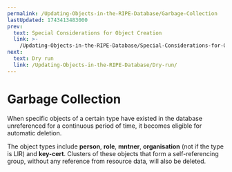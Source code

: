 ```yaml
---
permalink: /Updating-Objects-in-the-RIPE-Database/Garbage-Collection
lastUpdated: 1743413483000
prev:
  text: Special Considerations for Object Creation
  link: >-
    /Updating-Objects-in-the-RIPE-Database/Special-Considerations-for-Object-Creation/
next:
  text: Dry run
  link: /Updating-Objects-in-the-RIPE-Database/Dry-run/
---
```


# Garbage Collection
When specific objects of a certain type have existed in the database unreferenced for a continuous period of time, it becomes eligible for automatic deletion.

The object types include **person**, **role**, **mntner**, **organisation** (not if the type is LIR) and **key-cert**. Clusters of these objects that form a self-referencing group, without any reference from resource data, will also be deleted.
